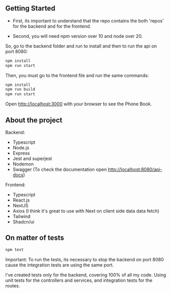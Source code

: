 ## Getting Started

- First, its important to understand that the repo contains the both 'repos' for the backend and for the frontend.

- Second, you will need npm version over 10 and node over 20.

So, go to the backend folder and run to install and then to run the api on port 8080:

```bash
npm install
npm run start
```

Then, you must go to the frontend file and run the same commands:

```bash
npm install
npm run build
npm run start
```

Open [http://localhost:3000](http://localhost:3000) with your browser to see the Phone Book.

## About the project

Backend:

- Typescript
- Node.js
- Express
- Jest and superjest
- Nodemon
- Swagger (To check the documentation open [http://localhost:8080/api-docs](http://localhost:8080/api-docs))

Frontend:

- Typescript
- React.js
- NextJS
- Axios (I think it's great to use with Next on client side data data fetch)
- Tailwind
- Shadcn/ui

## On matter of tests

```bash
npm test
```

Important: To run the tests, its necessary to stop the backend on port 8080 cause the integration tests are using the same port.

I've created tests only for the backend, covering 100% of all my code. Using unit tests for the controllers and services, and integration tests for the routes.
